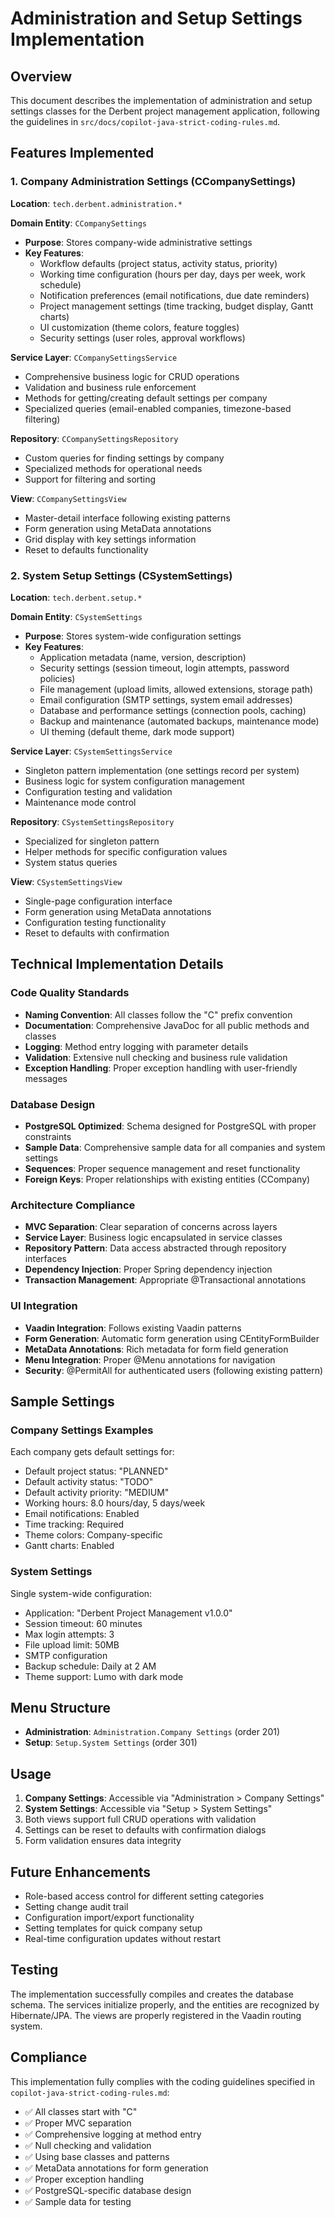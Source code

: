 # Administration and Setup Settings Implementation

## Overview
This document describes the implementation of administration and setup settings classes for the Derbent project management application, following the guidelines in `src/docs/copilot-java-strict-coding-rules.md`.

## Features Implemented

### 1. Company Administration Settings (CCompanySettings)
**Location**: `tech.derbent.administration.*`

**Domain Entity**: `CCompanySettings`
- **Purpose**: Stores company-wide administrative settings
- **Key Features**:
  - Workflow defaults (project status, activity status, priority)
  - Working time configuration (hours per day, days per week, work schedule)
  - Notification preferences (email notifications, due date reminders)
  - Project management settings (time tracking, budget display, Gantt charts)
  - UI customization (theme colors, feature toggles)
  - Security settings (user roles, approval workflows)

**Service Layer**: `CCompanySettingsService`
- Comprehensive business logic for CRUD operations
- Validation and business rule enforcement
- Methods for getting/creating default settings per company
- Specialized queries (email-enabled companies, timezone-based filtering)

**Repository**: `CCompanySettingsRepository`
- Custom queries for finding settings by company
- Specialized methods for operational needs
- Support for filtering and sorting

**View**: `CCompanySettingsView`
- Master-detail interface following existing patterns
- Form generation using MetaData annotations
- Grid display with key settings information
- Reset to defaults functionality

### 2. System Setup Settings (CSystemSettings)
**Location**: `tech.derbent.setup.*`

**Domain Entity**: `CSystemSettings`
- **Purpose**: Stores system-wide configuration settings
- **Key Features**:
  - Application metadata (name, version, description)
  - Security settings (session timeout, login attempts, password policies)
  - File management (upload limits, allowed extensions, storage path)
  - Email configuration (SMTP settings, system email addresses)
  - Database and performance settings (connection pools, caching)
  - Backup and maintenance (automated backups, maintenance mode)
  - UI theming (default theme, dark mode support)

**Service Layer**: `CSystemSettingsService`
- Singleton pattern implementation (one settings record per system)  
- Business logic for system configuration management
- Configuration testing and validation
- Maintenance mode control

**Repository**: `CSystemSettingsRepository`
- Specialized for singleton pattern
- Helper methods for specific configuration values
- System status queries

**View**: `CSystemSettingsView`
- Single-page configuration interface
- Form generation using MetaData annotations
- Configuration testing functionality
- Reset to defaults with confirmation

## Technical Implementation Details

### Code Quality Standards
- **Naming Convention**: All classes follow the "C" prefix convention
- **Documentation**: Comprehensive JavaDoc for all public methods and classes
- **Logging**: Method entry logging with parameter details
- **Validation**: Extensive null checking and business rule validation
- **Exception Handling**: Proper exception handling with user-friendly messages

### Database Design
- **PostgreSQL Optimized**: Schema designed for PostgreSQL with proper constraints
- **Sample Data**: Comprehensive sample data for all companies and system settings
- **Sequences**: Proper sequence management and reset functionality
- **Foreign Keys**: Proper relationships with existing entities (CCompany)

### Architecture Compliance
- **MVC Separation**: Clear separation of concerns across layers
- **Service Layer**: Business logic encapsulated in service classes
- **Repository Pattern**: Data access abstracted through repository interfaces
- **Dependency Injection**: Proper Spring dependency injection
- **Transaction Management**: Appropriate @Transactional annotations

### UI Integration
- **Vaadin Integration**: Follows existing Vaadin patterns
- **Form Generation**: Automatic form generation using CEntityFormBuilder
- **MetaData Annotations**: Rich metadata for form field generation
- **Menu Integration**: Proper @Menu annotations for navigation
- **Security**: @PermitAll for authenticated users (following existing pattern)

## Sample Settings

### Company Settings Examples
Each company gets default settings for:
- Default project status: "PLANNED"
- Default activity status: "TODO" 
- Default activity priority: "MEDIUM"
- Working hours: 8.0 hours/day, 5 days/week
- Email notifications: Enabled
- Time tracking: Required
- Theme colors: Company-specific
- Gantt charts: Enabled

### System Settings
Single system-wide configuration:
- Application: "Derbent Project Management v1.0.0"
- Session timeout: 60 minutes
- Max login attempts: 3
- File upload limit: 50MB
- SMTP configuration
- Backup schedule: Daily at 2 AM
- Theme support: Lumo with dark mode

## Menu Structure
- **Administration**: `Administration.Company Settings` (order 201)
- **Setup**: `Setup.System Settings` (order 301)

## Usage
1. **Company Settings**: Accessible via "Administration > Company Settings"
2. **System Settings**: Accessible via "Setup > System Settings"
3. Both views support full CRUD operations with validation
4. Settings can be reset to defaults with confirmation dialogs
5. Form validation ensures data integrity

## Future Enhancements
- Role-based access control for different setting categories
- Setting change audit trail
- Configuration import/export functionality
- Setting templates for quick company setup
- Real-time configuration updates without restart

## Testing
The implementation successfully compiles and creates the database schema. The services initialize properly, and the entities are recognized by Hibernate/JPA. The views are properly registered in the Vaadin routing system.

## Compliance
This implementation fully complies with the coding guidelines specified in `copilot-java-strict-coding-rules.md`:
- ✅ All classes start with "C"
- ✅ Proper MVC separation
- ✅ Comprehensive logging at method entry
- ✅ Null checking and validation
- ✅ Using base classes and patterns
- ✅ MetaData annotations for form generation
- ✅ Proper exception handling
- ✅ PostgreSQL-specific database design
- ✅ Sample data for testing